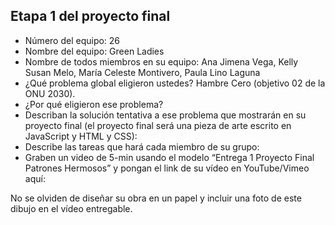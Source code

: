 ## Etapa 1 del proyecto final

- Número del equipo: 26
- Nombre del equipo: Green Ladies
- Nombre de todos miembros en su equipo: Ana Jimena Vega, Kelly Susan Melo, María Celeste Montivero, Paula Lino Laguna
- ¿Qué problema global eligieron ustedes? Hambre Cero (objetivo 02 de la ONU 2030).
- ¿Por qué eligieron ese problema? 
- Describan la solución tentativa a ese problema que mostrarán en su proyecto final (el proyecto final será una pieza de arte escrito en JavaScript y HTML y CSS):
- Describe las tareas que hará cada miembro de su grupo: 
- Graben un video de 5-min usando el modelo “Entrega 1 Proyecto Final Patrones Hermosos” y pongan el link de su vídeo en YouTube/Vimeo aquí:

No se olviden de diseñar su obra en un papel y incluir una foto de este dibujo en el vídeo entregable.
